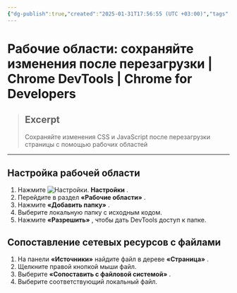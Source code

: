 ```yaml
---
{"dg-publish":true,"created":"2025-01-31T17:56:55 (UTC +03:00)","tags":[],"source":"https://developer.chrome.com/docs/devtools/workspaces?hl=ru","author":"Kayce Basques","permalink":"/proekty/extentions/dev-tools/workspace/","dgPassFrontmatter":true}
---
```



# Рабочие области: сохраняйте изменения после перезагрузки  |  Chrome DevTools  |  Chrome for Developers

> ## Excerpt
> Сохраняйте изменения CSS и JavaScript после перезагрузки страницы с помощью рабочих областей

---

## Настройка рабочей области

1.  Нажмите ![Настройки.](https://developer.chrome.com/static/docs/devtools/workspaces/image/settings-9a57024e463ae.svg?hl=ru) **Настройки** .
2.  Перейдите в раздел **«Рабочие области»** .
3.  Нажмите **«Добавить папку»** .
4.  Выберите локальную папку с исходным кодом.
5.  Нажмите **«Разрешить»** , чтобы дать DevTools доступ к папке.

## Сопоставление сетевых ресурсов с файлами

1.  На панели **«Источники»** найдите файл в дереве **«Страница»** .
2.  Щелкните правой кнопкой мыши файл.
3.  Выберите **«Сопоставить с файловой системой»** .
4.  Выберите соответствующий локальный файл. 